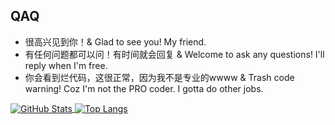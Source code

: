 ## QAQ
- 很高兴见到你！& Glad to see you! My friend.
- 有任何问题都可以问！有时间就会回复 & Welcome to ask any questions! I'll reply when I'm free.
- 你会看到烂代码，这很正常，因为我不是专业的wwww & Trash code warning! Coz I'm not the PRO coder. I gotta do other jobs.

<a href="https://github.com/MashiroSA/">
  <img align="center" alt="GitHub Stats" src="https://github-readme-stats.vercel.app/api?username=MashiroSA&show_icons=true&include_all_commits=true" />
</a>
<a href="https://github.com/MashiroSA/">
  <img align="center" alt="Top Langs" src="https://github-readme-stats.vercel.app/api/top-langs/?username=MashiroSA&layout=compact" />
</a>
